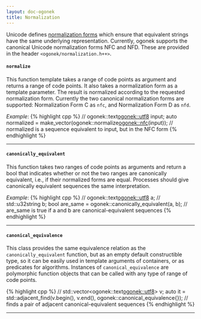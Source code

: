 ```yaml
---
layout: doc-ogonek
title: Normalization
---
```


Unicode defines [normalization forms][UAX15] which ensure that equivalent
strings have the same underlying representation. Currently, ogonek supports the
canonical Unicode normalization forms NFC and NFD. These are provided in the
header `<ogonek/normalization.h++>`.

#### `normalize`

This function template takes a range of code points as argument and returns a range of
code points. It also takes a normalization form as a template parameter. The
result is normalized according to the requested normalization form. Currently
the two canonical normalization forms are supported: Normalization Form C as
`nfc`, and Normalization Form D as `nfd`.

*Example*:
{% highlight cpp %}
// ogonek::text<ogonek::utf8> input;
auto normalized = make_vector(ogonek::normalize<ogonek::nfc>(input));
// normalized is a sequence equivalent to input, but in the NFC form
{% endhighlight %}

---

#### `canonically_equivalent`

This function takes two ranges of code points as arguments and return a bool
that indicates whether or not the two ranges are canonically equivalent, i.e.,
if their normalized forms are equal. Processes should give canonically
equivalent sequences the same interpretation.

*Example*:
{% highlight cpp %}
// ogonek::text<ogonek::utf8> a;
// std::u32string b;
bool are_same = ogonek::canonically_equivalent(a, b);
// are_same is true if a and b are canonical-equivalent sequences
{% endhighlight %}

---

#### `canonical_equivalence`

This class provides the same equivalence relation as the
`canonically_equivalent` function, but as an empty default constructible type,
so it can be easily used in template arguments of containers, or as predicates
for algorithms. Instances of `canonical_equivalence` are polymorphic function
objects that can be called with any type of range of code points.

{% highlight cpp %}
// std::vector<ogonek::text<ogonek::utf8>> v;
auto it = std::adjacent_find(v.begin(), v.end(), ogonek::canonical_equivalence{});
// finds a pair of adjacent canonical-equivalent sequences
{% endhighlight %}

---

 [UAX15]: http://www.unicode.org/reports/tr15/

